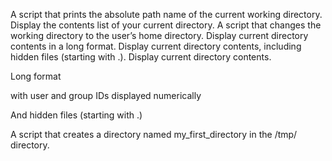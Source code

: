 A script that prints the absolute path name of the current working directory.
Display the contents list of your current directory.
A script that changes the working directory to the user’s home directory.
Display current directory contents in a long format.
Display current directory contents, including hidden files (starting with .).
Display current directory contents.

Long format

with user and group IDs displayed numerically

And hidden files (starting with .)

A script that creates a directory named my_first_directory in the /tmp/ directory.

